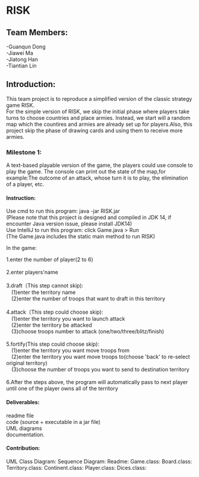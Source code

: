 # RISK

## Team Members:
-Guanqun Dong  
-Jiawei Ma  
-Jiatong Han  
-Tiantian Lin  

## Introduction:
This team project is to reproduce a simplified version of the classic strategy game RISK.    
For the simple version of RISK, we skip the initial phase where players take turns to choose countries and place armies. Instead, we start will a random map which the countires and armies are already set up for players.Also, this project skip the phase of drawing cards and using them to receive more armies.  

### Milestone 1:  
A text-based playable version of the game, the players could use console to play the game. The console can print out the state of the map,for example:The outcome of an attack, whose turn it is to play, the elimination of a player, etc.     

#### Instruction:    
Use cmd  to run this program: java -jar RISK.jar      
(Please note that this project is designed and compiled in JDK 14, if encounter Java version issue, please install JDK14)    
Use IntelliJ to run this program: click Game.java > Run    
(The Game.java includes the static main method to run RISK)    
  
In the game:   

1.enter the number of player(2 to 6)<br>     
2.enter players'name<br>      
3.draft（This step cannot skip):      
&emsp;(1)enter the territory name             
&emsp;(2)enter the number of troops that want to draft in this territory<br>                
4.attack（This step could choose skip):        
&emsp;(1)enter the territory you want to launch attack          
&emsp;(2)enter the territory be attacked           
&emsp;(3)choose troops number to attack (one/two/three/blitz/finish)<br>    
5.fortify(This step could choose skip):              
&emsp;(1)enter the territory you want move troops from         
&emsp;(2)enter the territory you want move troops to(choose 'back' to re-select original territory)          
&emsp;(3)choose the number of troops you want to send to destination territory<br>    
6.After the steps above, the program will automatically pass to next player until one of the player owns all of the territory<br>  

#### Deliverables:   
readme file   
code (source + executable in a jar file)   
UML diagrams   
documentation. 

#### Contribution:
UML Class Diagram:
Sequence Diagram:
Readme:
Game.class:
Board.class:
Territory.class:
Continent.class:
Player.class:
Dices.class:


